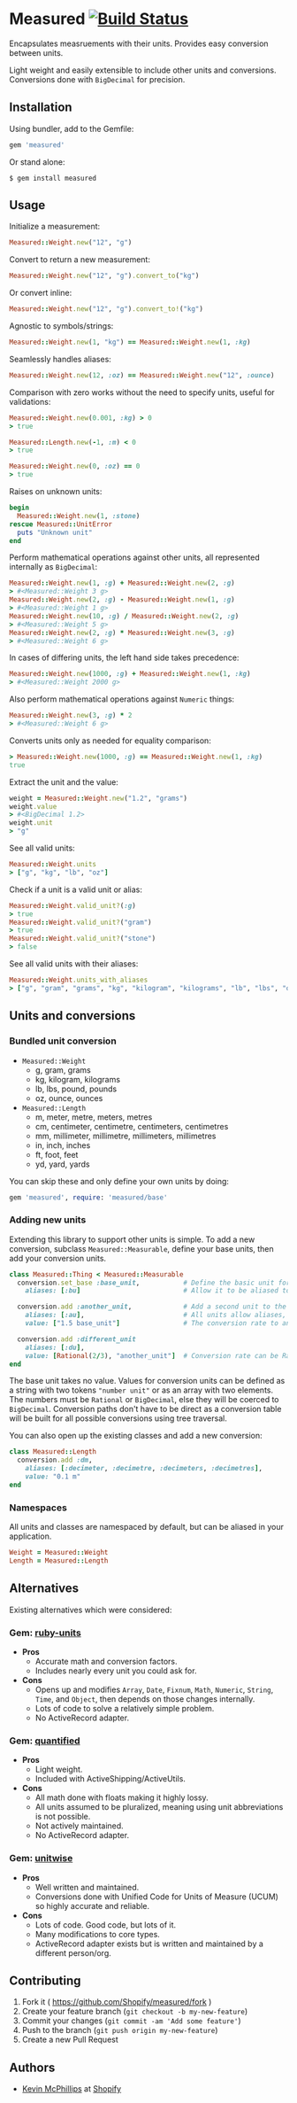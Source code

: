 # Measured [![Build Status](https://travis-ci.org/Shopify/measured.svg)](https://travis-ci.org/Shopify/measured)

Encapsulates measruements with their units. Provides easy conversion between units.

Light weight and easily extensible to include other units and conversions. Conversions done with `BigDecimal` for precision.

## Installation

Using bundler, add to the Gemfile:

```ruby
gem 'measured'
```

Or stand alone:

    $ gem install measured

## Usage

Initialize a measurement:

```ruby
Measured::Weight.new("12", "g")
```

Convert to return a new measurement:

```ruby
Measured::Weight.new("12", "g").convert_to("kg")
```

Or convert inline:

```ruby
Measured::Weight.new("12", "g").convert_to!("kg")
```

Agnostic to symbols/strings:

```ruby
Measured::Weight.new(1, "kg") == Measured::Weight.new(1, :kg)
```

Seamlessly handles aliases:

```ruby
Measured::Weight.new(12, :oz) == Measured::Weight.new("12", :ounce)
```

Comparison with zero works without the need to specify units, useful for validations:
```ruby
Measured::Weight.new(0.001, :kg) > 0
> true

Measured::Length.new(-1, :m) < 0
> true

Measured::Weight.new(0, :oz) == 0
> true
```

Raises on unknown units:

```ruby
begin
  Measured::Weight.new(1, :stone)
rescue Measured::UnitError
  puts "Unknown unit"
end
```

Perform mathematical operations against other units, all represented internally as `BigDecimal`:

```ruby
Measured::Weight.new(1, :g) + Measured::Weight.new(2, :g)
> #<Measured::Weight 3 g>
Measured::Weight.new(2, :g) - Measured::Weight.new(1, :g)
> #<Measured::Weight 1 g>
Measured::Weight.new(10, :g) / Measured::Weight.new(2, :g)
> #<Measured::Weight 5 g>
Measured::Weight.new(2, :g) * Measured::Weight.new(3, :g)
> #<Measured::Weight 6 g>
```

In cases of differing units, the left hand side takes precedence:

```ruby
Measured::Weight.new(1000, :g) + Measured::Weight.new(1, :kg)
> #<Measured::Weight 2000 g>
```

Also perform mathematical operations against `Numeric` things:

```ruby
Measured::Weight.new(3, :g) * 2
> #<Measured::Weight 6 g>
```

Converts units only as needed for equality comparison:

```ruby
> Measured::Weight.new(1000, :g) == Measured::Weight.new(1, :kg)
true
```

Extract the unit and the value:

```ruby
weight = Measured::Weight.new("1.2", "grams")
weight.value
> #<BigDecimal 1.2>
weight.unit
> "g"
```

See all valid units:

```ruby
Measured::Weight.units
> ["g", "kg", "lb", "oz"]
```

Check if a unit is a valid unit or alias:

```ruby
Measured::Weight.valid_unit?(:g)
> true
Measured::Weight.valid_unit?("gram")
> true
Measured::Weight.valid_unit?("stone")
> false
```

See all valid units with their aliases:

```ruby
Measured::Weight.units_with_aliases
> ["g", "gram", "grams", "kg", "kilogram", "kilograms", "lb", "lbs", "ounce", "ounces", "oz", "pound", "pounds"]
```

## Units and conversions

### Bundled unit conversion

* `Measured::Weight`
  * g, gram, grams
  * kg, kilogram, kilograms
  * lb, lbs, pound, pounds
  * oz, ounce, ounces
* `Measured::Length`
  * m, meter, metre, meters, metres
  * cm, centimeter, centimetre, centimeters, centimetres
  * mm, millimeter, millimetre, millimeters, millimetres
  * in, inch, inches
  * ft, foot, feet
  * yd, yard, yards

You can skip these and only define your own units by doing:

```ruby
gem 'measured', require: 'measured/base'
```

### Adding new units

Extending this library to support other units is simple. To add a new conversion, subclass `Measured::Measurable`, define your base units, then add your conversion units.

```ruby
class Measured::Thing < Measured::Measurable
  conversion.set_base :base_unit,           # Define the basic unit for the system
    aliases: [:bu]                          # Allow it to be aliased to other names/symbols

  conversion.add :another_unit,             # Add a second unit to the system
    aliases: [:au],                         # All units allow aliases, as long as they are unique
    value: ["1.5 base_unit"]                # The conversion rate to another unit

  conversion.add :different_unit
    aliases: [:du],
    value: [Rational(2/3), "another_unit"]  # Conversion rate can be Rational, otherwise it is coerced to BigDecimal
end
```

The base unit takes no value. Values for conversion units can be defined as a string with two tokens `"number unit"` or as an array with two elements. The numbers must be `Rational` or `BigDecimal`, else they will be coerced to `BigDecimal`. Conversion paths don't have to be direct as a conversion table will be built for all possible conversions using tree traversal.

You can also open up the existing classes and add a new conversion:

```ruby
class Measured::Length
  conversion.add :dm,
    aliases: [:decimeter, :decimetre, :decimeters, :decimetres],
    value: "0.1 m"
end
```

### Namespaces

All units and classes are namespaced by default, but can be aliased in your application.

```ruby
Weight = Measured::Weight
Length = Measured::Length
```

## Alternatives

Existing alternatives which were considered:

### Gem: [ruby-units](https://github.com/olbrich/ruby-units)
* **Pros**
  * Accurate math and conversion factors.
  * Includes nearly every unit you could ask for.
* **Cons**
  * Opens up and modifies `Array`, `Date`, `Fixnum`, `Math`, `Numeric`, `String`, `Time`, and `Object`, then depends on those changes internally.
  * Lots of code to solve a relatively simple problem.
  * No ActiveRecord adapter.

### Gem: [quantified](https://github.com/Shopify/quantified)
* **Pros**
  * Light weight.
  * Included with ActiveShipping/ActiveUtils.
* **Cons**
  * All math done with floats making it highly lossy.
  * All units assumed to be pluralized, meaning using unit abbreviations is not possible.
  * Not actively maintained.
  * No ActiveRecord adapter.

### Gem: [unitwise](https://github.com/joshwlewis/unitwise)
* **Pros**
  * Well written and maintained.
  * Conversions done with  Unified Code for Units of Measure (UCUM) so highly accurate and reliable.
* **Cons**
  * Lots of code. Good code, but lots of it.
  * Many modifications to core types.
  * ActiveRecord adapter exists but is written and maintained by a different person/org.

## Contributing

1. Fork it ( https://github.com/Shopify/measured/fork )
2. Create your feature branch (`git checkout -b my-new-feature`)
3. Commit your changes (`git commit -am 'Add some feature'`)
4. Push to the branch (`git push origin my-new-feature`)
5. Create a new Pull Request

## Authors

* [Kevin McPhillips](https://github.com/kmcphillips) at [Shopify](http://shopify.com/careers)
